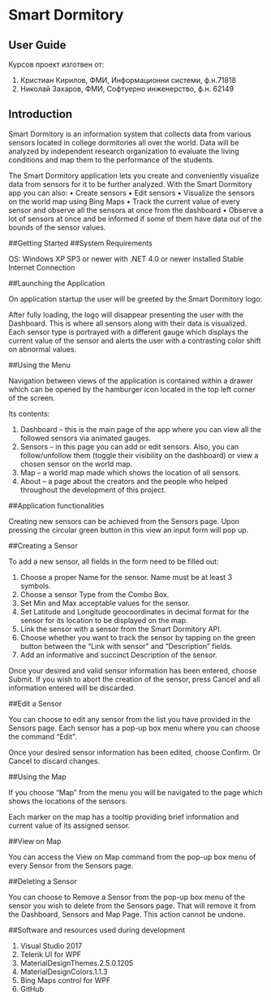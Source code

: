# Smart Dormitory

## User Guide

Курсов проект изготвен от:
1. Кристиан Кирилов, ФМИ, Информационни системи, ф.н.71818
2. Николай Захаров, ФМИ, Софтуерно инженерство, ф.н. 62149                                                 
 
 
## Introduction

Smart Dormitory is an information system that collects data from various sensors located in 
college dormitories all over the world. Data will be analyzed by independent research organization 
to evaluate the living conditions and map them to the performance of the students.

The Smart Dormitory application lets you create and conveniently visualize data from sensors for it to be further analyzed.
With the Smart Dormitory app you can also:
•	Create sensors
•	Edit sensors
•	Visualize the sensors on the world map using Bing Maps
•	Track the current value of every sensor and observe all the sensors at once from the dashboard
•	Observe a lot of sensors at once and be informed if some of them have data out of the bounds of the sensor values. 

 
##Getting Started
##System Requirements

OS: Windows XP SP3 or newer with
.NET 4.0 or newer installed
Stable Internet Connection

 
##Launching the Application

On application startup the user will be greeted by the Smart Dormitory logo:

After fully loading, the logo will disappear presenting the user with the Dashboard. 
This is where all sensors along with their data is visualized. Each sensor type is 
portrayed with a different gauge which displays the current value of the sensor and 
alerts the user with a contrasting color shift on abnormal values.


##Using the Menu

Navigation between views of the application is contained within a 
drawer which can be opened by the hamburger icon located in the top left corner of the screen.

Its contents:
1.	Dashboard – this is the main page of the app where you can view all the followed sensors via animated gauges.
2.	Sensors – in this page you can add or edit sensors. Also, you can follow/unfollow them (toggle their visibility on the dashboard) or view a chosen sensor on the world map.
3.	Map – a world map made which shows the location of all sensors.
4.	About – a page about the creators and the people who helped throughout the development of this project.


##Application functionalities

Creating new sensors can be achieved from the Sensors page.
Upon pressing the circular green button in this view an input form will pop up.


##Creating a Sensor

To add a new sensor, all fields in the form need to be filled out:

1.	Choose a proper Name for the sensor. Name must be at least 3 symbols.
2.	Choose a sensor Type from the Combo Box.
3.	Set Min and Max acceptable values for the sensor.
4.	Set Latitude and Longitude geocoordinates in decimal format for the sensor for its 
	location to be displayed on the map.
5.	Link the sensor with a sensor from the Smart Dormitory API.
6.	Choose whether you want to track the sensor by tapping on the green button between the 
	“Link with sensor” and “Description” fields.
7.	Add an informative and succinct Description of the sensor.


Once your desired and valid sensor information has been entered, choose Submit. 
If you wish to abort the creation of the sensor, press Cancel and all information entered will be discarded.
 
##Edit a Sensor

You can choose to edit any sensor from the list you have provided in the Sensors page. 
Each sensor has a pop-up box menu where you can choose the command “Edit”.

Once your desired sensor information has been edited, 
choose Confirm. Or Cancel to discard changes.


##Using the Map

If you choose “Map” from the menu you will be navigated to the page which shows the locations of the sensors.

Each marker on the map has a tooltip providing brief information and current value of its assigned sensor.  


##View on Map

You can access the View on Map command from the pop-up box menu of every Sensor from the Sensors page.


##Deleting a Sensor

You can choose to Remove a Sensor from the pop-up box menu of the sensor you wish to delete from the Sensors page. That will remove it from the Dashboard, Sensors and Map Page.
This action cannot be undone.


##Software and resources used during development

1.	Visual Studio 2017
2.	Telerik UI for WPF 
3.	MaterialDesignThemes.2.5.0.1205
4.	MaterialDesignColors.1.1.3
5.	Bing Maps control for WPF
6.	GitHub



